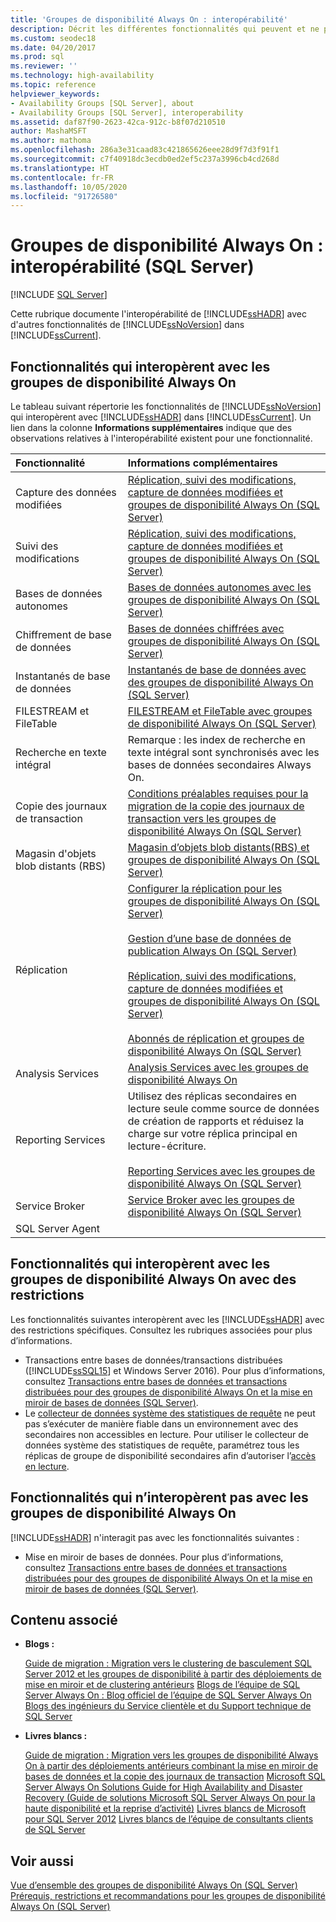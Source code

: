 ```yaml
---
title: 'Groupes de disponibilité Always On : interopérabilité'
description: Décrit les différentes fonctionnalités qui peuvent et ne peuvent pas fonctionner en même temps dans un groupe de disponibilité Always On.
ms.custom: seodec18
ms.date: 04/20/2017
ms.prod: sql
ms.reviewer: ''
ms.technology: high-availability
ms.topic: reference
helpviewer_keywords:
- Availability Groups [SQL Server], about
- Availability Groups [SQL Server], interoperability
ms.assetid: daf87f90-2623-42ca-912c-b8f07d210510
author: MashaMSFT
ms.author: mathoma
ms.openlocfilehash: 286a3e31caad83c421865626eee28d9f7d3f91f1
ms.sourcegitcommit: c7f40918dc3ecdb0ed2ef5c237a3996cb4cd268d
ms.translationtype: HT
ms.contentlocale: fr-FR
ms.lasthandoff: 10/05/2020
ms.locfileid: "91726580"
---
```

# <a name="always-on-availability-groups-interoperability-sql-server"></a>Groupes de disponibilité Always On : interopérabilité (SQL Server)
[!INCLUDE [SQL Server](../../../includes/applies-to-version/sqlserver.md)]

Cette rubrique documente l'interopérabilité de [!INCLUDE[ssHADR](../../../includes/sshadr-md.md)] avec d'autres fonctionnalités de [!INCLUDE[ssNoVersion](../../../includes/ssnoversion-md.md)] dans [!INCLUDE[ssCurrent](../../../includes/sscurrent-md.md)].

## <a name="features-that-interoperate-with-always-on-availability-groups"></a><a name="Interop"></a> Fonctionnalités qui interopèrent avec les groupes de disponibilité Always On

Le tableau suivant répertorie les fonctionnalités de [!INCLUDE[ssNoVersion](../../../includes/ssnoversion-md.md)] qui interopèrent avec [!INCLUDE[ssHADR](../../../includes/sshadr-md.md)] dans [!INCLUDE[ssCurrent](../../../includes/sscurrent-md.md)]. Un lien dans la colonne **Informations supplémentaires** indique que des observations relatives à l'interopérabilité existent pour une fonctionnalité.

|Fonctionnalité|Informations complémentaires|
|:------|:---------------|
|Capture des données modifiées|[Réplication, suivi des modifications, capture de données modifiées et groupes de disponibilité Always On &#40;SQL Server&#41;](../../../database-engine/availability-groups/windows/replicate-track-change-data-capture-always-on-availability.md)|
|Suivi des modifications|[Réplication, suivi des modifications, capture de données modifiées et groupes de disponibilité Always On &#40;SQL Server&#41;](../../../database-engine/availability-groups/windows/replicate-track-change-data-capture-always-on-availability.md)|
|Bases de données autonomes|[Bases de données autonomes avec les groupes de disponibilité Always On &#40;SQL Server&#41;](../../../database-engine/availability-groups/windows/contained-databases-with-always-on-availability-groups-sql-server.md)|
|Chiffrement de base de données|[Bases de données chiffrées avec groupes de disponibilité Always On &#40;SQL Server&#41;](../../../database-engine/availability-groups/windows/encrypted-databases-with-always-on-availability-groups-sql-server.md)|
|Instantanés de base de données|[Instantanés de base de données avec des groupes de disponibilité Always On &#40;SQL Server&#41;](../../../database-engine/availability-groups/windows/database-snapshots-with-always-on-availability-groups-sql-server.md)|
|FILESTREAM et FileTable|[FILESTREAM et FileTable avec groupes de disponibilité Always On &#40;SQL Server&#41;](../../../database-engine/availability-groups/windows/filestream-and-filetable-with-always-on-availability-groups-sql-server.md)|
|Recherche en texte intégral|Remarque : les index de recherche en texte intégral sont synchronisés avec les bases de données secondaires Always On.|
|Copie des journaux de transaction|[Conditions préalables requises pour la migration de la copie des journaux de transaction vers les groupes de disponibilité Always On &#40;SQL Server&#41;](../../../database-engine/availability-groups/windows/prereqs-migrating-log-shipping-to-always-on-availability-groups.md)|
|Magasin d'objets blob distants (RBS)|[Magasin d’objets blob distants&#40;RBS&#41; et groupes de disponibilité Always On &#40;SQL Server&#41;](../../../database-engine/availability-groups/windows/remote-blob-store-rbs-and-always-on-availability-groups-sql-server.md)|
|Réplication|[Configurer la réplication pour les groupes de disponibilité Always On &#40;SQL Server&#41;](../../../database-engine/availability-groups/windows/configure-replication-for-always-on-availability-groups-sql-server.md)<br /><br /> [Gestion d’une base de données de publication Always On &#40;SQL Server&#41;](../../../database-engine/availability-groups/windows/maintaining-an-always-on-publication-database-sql-server.md)<br /><br /> [Réplication, suivi des modifications, capture de données modifiées et groupes de disponibilité Always On &#40;SQL Server&#41;](../../../database-engine/availability-groups/windows/replicate-track-change-data-capture-always-on-availability.md)<br /><br /> [Abonnés de réplication et groupes de disponibilité Always On &#40;SQL Server&#41;](../../../database-engine/availability-groups/windows/replication-subscribers-and-always-on-availability-groups-sql-server.md)|
|Analysis Services|[Analysis Services avec les groupes de disponibilité Always On](../../../database-engine/availability-groups/windows/analysis-services-with-always-on-availability-groups.md)|
|Reporting Services|Utilisez des réplicas secondaires en lecture seule comme source de données de création de rapports et réduisez la charge sur votre réplica principal en lecture-écriture.<br /><br /> [Reporting Services avec les groupes de disponibilité Always On &#40;SQL Server&#41;](../../../database-engine/availability-groups/windows/reporting-services-with-always-on-availability-groups-sql-server.md)|
|Service Broker|[Service Broker avec les groupes de disponibilité Always On &#40;SQL Server&#41;](../../../database-engine/availability-groups/windows/service-broker-with-always-on-availability-groups-sql-server.md)|
|SQL Server Agent|&nbsp;|

## <a name="features-that-interoperate-with-always-on-availability-groups-with-restrictions"></a><a name="restrictions"></a> Fonctionnalités qui interopèrent avec les groupes de disponibilité Always On avec des restrictions

Les fonctionnalités suivantes interopèrent avec les [!INCLUDE[ssHADR](../../../includes/sshadr-md.md)] avec des restrictions spécifiques. Consultez les rubriques associées pour plus d’informations.

- Transactions entre bases de données/transactions distribuées ([!INCLUDE[ssSQL15](../../../includes/sssql15-md.md)] et Windows Server 2016). Pour plus d’informations, consultez [Transactions entre bases de données et transactions distribuées pour des groupes de disponibilité Always On et la mise en miroir de bases de données &#40;SQL Server&#41;](../../../database-engine/availability-groups/windows/transactions-always-on-availability-and-database-mirroring.md).
- Le [collecteur de données système des statistiques de requête](../../../relational-databases/data-collection/system-data-collection-set-reports.md#Query) ne peut pas s’exécuter de manière fiable dans un environnement avec des secondaires non accessibles en lecture. Pour utiliser le collecteur de données système des statistiques de requête, paramétrez tous les réplicas de groupe de disponibilité secondaires afin d’autoriser l’[accès en lecture](configure-read-only-access-on-an-availability-replica-sql-server.md). 

## <a name="features-that-do-not-interoperate-with-always-on-availability-groups"></a><a name="NoInterop"></a> Fonctionnalités qui n’interopèrent pas avec les groupes de disponibilité Always On

[!INCLUDE[ssHADR](../../../includes/sshadr-md.md)] n'interagit pas avec les fonctionnalités suivantes :

- Mise en miroir de bases de données. Pour plus d’informations, consultez [Transactions entre bases de données et transactions distribuées pour des groupes de disponibilité Always On et la mise en miroir de bases de données &#40;SQL Server&#41;](../../../database-engine/availability-groups/windows/transactions-always-on-availability-and-database-mirroring.md).

## <a name="related-content"></a><a name="RelatedContent"></a> Contenu associé

- **Blogs :**

  [Guide de migration : Migration vers le clustering de basculement SQL Server 2012 et les groupes de disponibilité à partir des déploiements de mise en miroir et de clustering antérieurs](/archive/blogs/sqlalwayson/now-available-migration-guide-migrating-to-sql-server-2012-failover-clustering-and-availability-groups-from-prior-clustering-and-mirroring-deployments)
  [Blogs de l’équipe de SQL Server Always On : Blog officiel de l’équipe de SQL Server Always On](/archive/blogs/sqlalwayson/)
  [Blogs des ingénieurs du Service clientèle et du Support technique de SQL Server](/archive/blogs/psssql/)

- **Livres blancs :**

  [Guide de migration : Migration vers les groupes de disponibilité Always On à partir des déploiements antérieurs combinant la mise en miroir de bases de données et la copie des journaux de transaction](/previous-versions/sql/sql-server-2012/jj635217(v=msdn.10))
  [Microsoft SQL Server Always On Solutions Guide for High Availability and Disaster Recovery (Guide de solutions Microsoft SQL Server Always On pour la haute disponibilité et la reprise d’activité)](/previous-versions/sql/sql-server-2012/hh781257(v=msdn.10))
  [Livres blancs de Microsoft pour SQL Server 2012](https://social.technet.microsoft.com/wiki/contents/articles/13146.white-paper-gallery-for-sql-server.aspx#[Category]SQLServer2012)
  [Livres blancs de l’équipe de consultants clients de SQL Server](https://techcommunity.microsoft.com/t5/DataCAT/bg-p/DataCAT/)

## <a name="see-also"></a>Voir aussi

[Vue d’ensemble des groupes de disponibilité Always On &#40;SQL Server&#41;](../../../database-engine/availability-groups/windows/overview-of-always-on-availability-groups-sql-server.md)
[Prérequis, restrictions et recommandations pour les groupes de disponibilité Always On &#40;SQL Server&#41;](../../../database-engine/availability-groups/windows/prereqs-restrictions-recommendations-always-on-availability.md)
